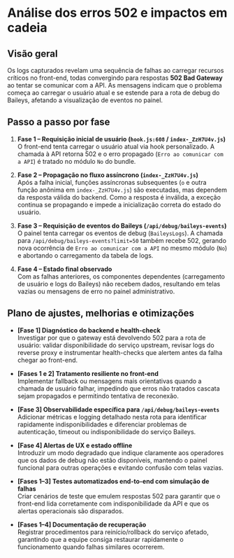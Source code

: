 # Análise dos erros 502 e impactos em cadeia

## Visão geral
Os logs capturados revelam uma sequência de falhas ao carregar recursos críticos no front-end, todas convergindo para respostas **502 Bad Gateway** ao tentar se comunicar com a API. As mensagens indicam que o problema começa ao carregar o usuário atual e se estende para a rota de debug do Baileys, afetando a visualização de eventos no painel.

## Passo a passo por fase
1. **Fase 1 – Requisição inicial de usuário (`hook.js:608` / `index-_ZzH7U4v.js`)**  
   O front-end tenta carregar o usuário atual via hook personalizado. A chamada à API retorna 502 e o erro propagado (`Erro ao comunicar com a API`) é tratado no módulo `No` do bundle.

2. **Fase 2 – Propagação no fluxo assíncrono (`index-_ZzH7U4v.js`)**  
   Após a falha inicial, funções assíncronas subsequentes (`o` e outra função anônima em `index-_ZzH7U4v.js`) são executadas, mas dependem da resposta válida do backend. Como a resposta é inválida, a exceção continua se propagando e impede a inicialização correta do estado do usuário.

3. **Fase 3 – Requisição de eventos do Baileys (`/api/debug/baileys-events`)**  
   O painel tenta carregar os eventos de debug (`BaileysLogs`). A chamada para `/api/debug/baileys-events?limit=50` também recebe 502, gerando nova ocorrência de `Erro ao comunicar com a API` no mesmo módulo (`No`) e abortando o carregamento da tabela de logs.

4. **Fase 4 – Estado final observado**  
   Com as falhas anteriores, os componentes dependentes (carregamento de usuário e logs do Baileys) não recebem dados, resultando em telas vazias ou mensagens de erro no painel administrativo.

## Plano de ajustes, melhorias e otimizações
- **[Fase 1] Diagnóstico do backend e health-check**  
  Investigar por que o gateway está devolvendo 502 para a rota de usuário: validar disponibilidade do serviço upstream, revisar logs do reverse proxy e instrumentar health-checks que alertem antes da falha chegar ao front-end.

- **[Fases 1 e 2] Tratamento resiliente no front-end**  
  Implementar fallback ou mensagens mais orientativas quando a chamada de usuário falhar, impedindo que erros não tratados cascata sejam propagados e permitindo tentativa de reconexão.

- **[Fase 3] Observabilidade específica para `/api/debug/baileys-events`**  
  Adicionar métricas e logging detalhado nesta rota para identificar rapidamente indisponibilidades e diferenciar problemas de autenticação, timeout ou indisponibilidade do serviço Baileys.

- **[Fase 4] Alertas de UX e estado offline**  
  Introduzir um modo degradado que indique claramente aos operadores que os dados de debug não estão disponíveis, mantendo o painel funcional para outras operações e evitando confusão com telas vazias.

- **[Fases 1–3] Testes automatizados end-to-end com simulação de falhas**  
  Criar cenários de teste que emulem respostas 502 para garantir que o front-end lida corretamente com indisponibilidade da API e que os alertas operacionais são disparados.

- **[Fases 1–4] Documentação de recuperação**  
  Registrar procedimentos para reinício/rollback do serviço afetado, garantindo que a equipe consiga restaurar rapidamente o funcionamento quando falhas similares ocorrerem.

